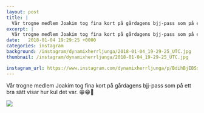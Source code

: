 ```yaml
---
layout: post
title: |
  Vår trogne medlem Joakim tog fina kort på gårdagens bjj-pass som på ett bra sätt visar hur kul det var
excerpt: |
  Vår trogne medlem Joakim tog fina kort på gårdagens bjj-pass som på ett bra sätt visar hur kul det var. 😁😁🤙
date:   2018-01-04 19:29:25 +0000
categories: instagram
background: /instagram/dynamixherrljunga/2018-01-04_19-29-25_UTC.jpg
thumbnail: /instagram/dynamixherrljunga/2018-01-04_19-29-25_UTC.jpg

instagram_url: https://www.instagram.com/dynamixherrljunga/p/BdihBjEBSxA
---
```

Vår trogne medlem Joakim tog fina kort på gårdagens bjj-pass som på ett bra sätt visar hur kul det var. 😁😁🤙



<img src='{{ site.baseurl }}/instagram/dynamixherrljunga/2018-01-04_19-29-25_UTC.jpg' class='img-fluid' />
